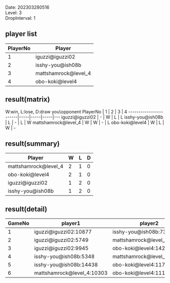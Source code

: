 Date: 202303280516  
Level: 3  
DropInterval: 1  
## player list
PlayerNo  |  Player
----------|----------------------
1         |  iguzzi@iguzzi02
2         |  isshy-you@ish08b
3         |  mattshamrock@level_4
4         |  obo-koki@level4
## result(matrix)
W:win, L:lose, D:draw
you\opponent PlayerNo  |  1  |  2  |  3  |  4
-----------------------|-----|-----|-----|---
iguzzi@iguzzi02        |  -  |  W  |  L  |  L
isshy-you@ish08b       |  L  |  -  |  L  |  W
mattshamrock@level_4   |  W  |  W  |  -  |  L
obo-koki@level4        |  W  |  L  |  W  |  -
## result(summary)
Player                |  W  |  L  |  D
----------------------|-----|-----|---
mattshamrock@level_4  |  2  |  1  |  0
obo-koki@level4       |  2  |  1  |  0
iguzzi@iguzzi02       |  1  |  2  |  0
isshy-you@ish08b      |  1  |  2  |  0
## result(detail)
GameNo  |  player1                     |  player2
--------|------------------------------|----------------------------
1       |  iguzzi@iguzzi02:10877       |  isshy-you@ish08b:7302
2       |  iguzzi@iguzzi02:5749        |  mattshamrock@level_4:9964
3       |  iguzzi@iguzzi02:9945        |  obo-koki@level4:14273
4       |  isshy-you@ish08b:5348       |  mattshamrock@level_4:10973
5       |  isshy-you@ish08b:14438      |  obo-koki@level4:11775
6       |  mattshamrock@level_4:10303  |  obo-koki@level4:11188
